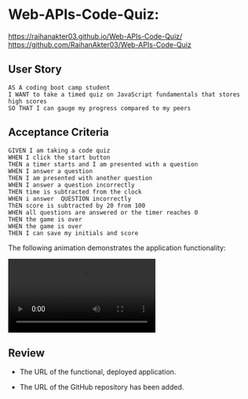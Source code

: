 # Web-APIs-Code-Quiz:
https://raihanakter03.github.io/Web-APIs-Code-Quiz/
https://github.com/RaihanAkter03/Web-APIs-Code-Quiz

## User Story

```
AS A coding boot camp student
I WANT to take a timed quiz on JavaScript fundamentals that stores high scores
SO THAT I can gauge my progress compared to my peers
```

## Acceptance Criteria

```
GIVEN I am taking a code quiz
WHEN I click the start button
THEN a timer starts and I am presented with a question
WHEN I answer a question
THEN I am presented with another question
WHEN I answer a question incorrectly
THEN time is subtracted from the clock
WHEN i answer  QUESTION incorrectly 
ThEN score is subtracted by 20 from 100
WHEN all questions are answered or the timer reaches 0
THEN the game is over
WHEN the game is over
THEN I can save my initials and score
```


The following animation demonstrates the application functionality:

![Web-APIs-Code-Quiz](./Web-APIs-Code-Quiz/CodeQuizApp.mp4)

## Review


* The URL of the functional, deployed application.

* The URL of the GitHub repository has been added.